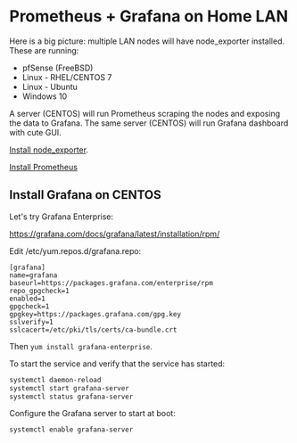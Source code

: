 # Prometheus + Grafana on Home LAN

Here is a big picture: multiple LAN nodes will have node_exporter installed.
These are running:

* pfSense (FreeBSD)
* Linux - RHEL/CENTOS 7
* Linux - Ubuntu
* Windows 10

A server (CENTOS) will run Prometheus scraping the nodes and exposing the data
to Grafana. The same server (CENTOS) will run Grafana dashboard with cute GUI.

[Install node_exporter](prometheus/node_exporter/).

[Install Prometheus](prometheus/)

## Install Grafana on CENTOS

Let's try Grafana Enterprise:

https://grafana.com/docs/grafana/latest/installation/rpm/

Edit /etc/yum.repos.d/grafana.repo:

```
[grafana]
name=grafana
baseurl=https://packages.grafana.com/enterprise/rpm
repo_gpgcheck=1
enabled=1
gpgcheck=1
gpgkey=https://packages.grafana.com/gpg.key
sslverify=1
sslcacert=/etc/pki/tls/certs/ca-bundle.crt
```

Then `yum install grafana-enterprise`.

To start the service and verify that the service has started:

```sh
systemctl daemon-reload
systemctl start grafana-server
systemctl status grafana-server
```

Configure the Grafana server to start at boot:
```sh
systemctl enable grafana-server
```

